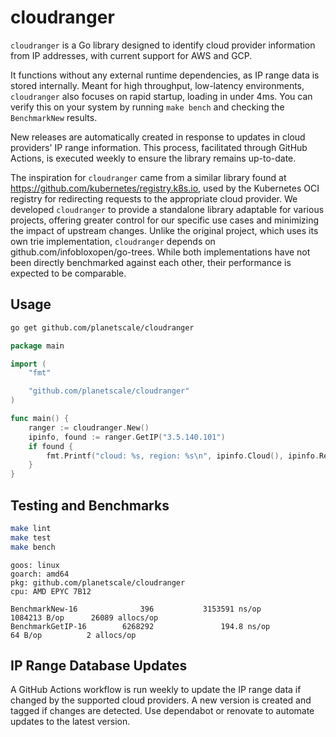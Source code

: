 # cloudranger

`cloudranger` is a Go library designed to identify cloud provider information from IP addresses, with current support for AWS and GCP.

It functions without any external runtime dependencies, as IP range data is stored internally. Meant for high throughput, low-latency environments, `cloudranger` also focuses on rapid startup, loading in under 4ms. You can verify this on your system by running `make bench` and checking the `BenchmarkNew` results.

New releases are automatically created in response to updates in cloud providers' IP range information. This process, facilitated through GitHub Actions, is executed weekly to ensure the library remains up-to-date.

The inspiration for `cloudranger` came from a similar library found at https://github.com/kubernetes/registry.k8s.io, used by the Kubernetes OCI registry for redirecting requests to the appropriate cloud provider. We developed `cloudranger` to provide a standalone library adaptable for various projects, offering greater control for our specific use cases and minimizing the impact of upstream changes. Unlike the original project, which uses its own trie implementation, `cloudranger` depends on github.com/infobloxopen/go-trees. While both implementations have not been directly benchmarked against each other, their performance is expected to be comparable.

## Usage

```sh
go get github.com/planetscale/cloudranger
```

```go
package main

import (
	"fmt"

	"github.com/planetscale/cloudranger"
)

func main() {
	ranger := cloudranger.New()
	ipinfo, found := ranger.GetIP("3.5.140.101")
	if found {
		fmt.Printf("cloud: %s, region: %s\n", ipinfo.Cloud(), ipinfo.Region())
	}
}
```

## Testing and Benchmarks

```sh
make lint
make test
make bench
```

```
goos: linux
goarch: amd64
pkg: github.com/planetscale/cloudranger
cpu: AMD EPYC 7B12

BenchmarkNew-16              396           3153591 ns/op         1084213 B/op      26089 allocs/op
BenchmarkGetIP-16        6268292               194.8 ns/op            64 B/op          2 allocs/op
```

## IP Range Database Updates

A GitHub Actions workflow is run weekly to update the IP range data if changed by the supported cloud providers. A new version is created and tagged if changes are detected. Use dependabot or renovate to automate updates to the latest version.